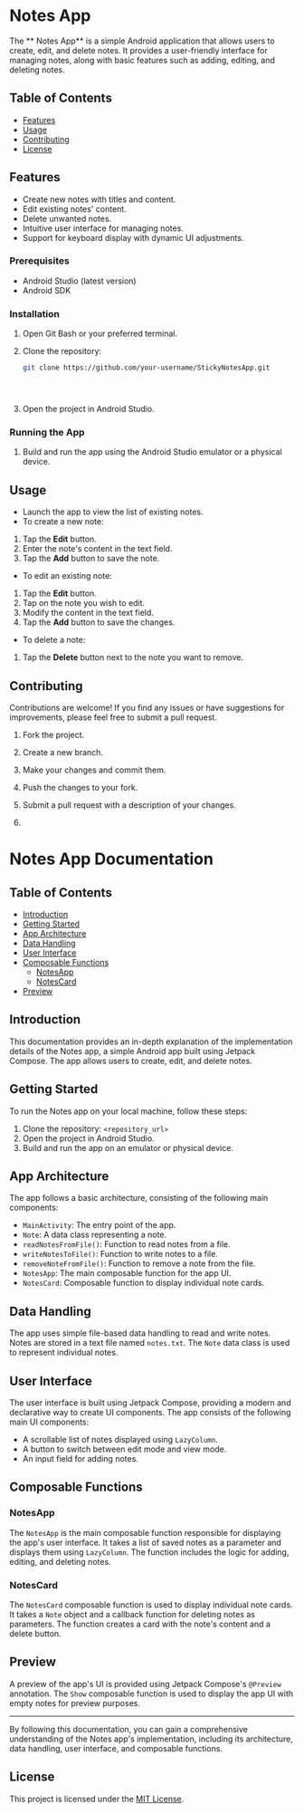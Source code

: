 # Notes App

The ** Notes App** is a simple Android application that allows users to create, edit, and delete notes. It provides a user-friendly interface for managing notes, along with basic features such as adding, editing, and deleting notes.

## Table of Contents

- [Features](#features)
- [Usage](#usage)
- [Contributing](#contributing)
- [License](#license)

## Features

- Create new notes with titles and content.
- Edit existing notes' content.
- Delete unwanted notes.
- Intuitive user interface for managing notes.
- Support for keyboard display with dynamic UI adjustments.


### Prerequisites

- Android Studio (latest version)
- Android SDK


### Installation

1. Open Git Bash or your preferred terminal.

2. Clone the repository:
   ```bash
   git clone https://github.com/your-username/StickyNotesApp.git





2. Open the project in Android Studio.

### Running the App

1. Build and run the app using the Android Studio emulator or a physical device.

## Usage

- Launch the app to view the list of existing notes.
- To create a new note:
1. Tap the **Edit** button.
2. Enter the note's content in the text field.
3. Tap the **Add** button to save the note.
- To edit an existing note:
1. Tap the **Edit** button.
2. Tap on the note you wish to edit.
3. Modify the content in the text field.
4. Tap the **Add** button to save the changes.
- To delete a note:
1. Tap the **Delete** button next to the note you want to remove.

## Contributing

Contributions are welcome! If you find any issues or have suggestions for improvements, please feel free to submit a pull request.

1. Fork the project.
2. Create a new branch.
3. Make your changes and commit them.
4. Push the changes to your fork.
5. Submit a pull request with a description of your changes.

6. 

   # Notes App Documentation

## Table of Contents
- [Introduction](#introduction)
- [Getting Started](#getting-started)
- [App Architecture](#app-architecture)
- [Data Handling](#data-handling)
- [User Interface](#user-interface)
- [Composable Functions](#composable-functions)
  - [NotesApp](#notesapp)
  - [NotesCard](#notescard)
- [Preview](#preview)

## Introduction
This documentation provides an in-depth explanation of the implementation details of the  Notes app, a simple Android app built using Jetpack Compose. The app allows users to create, edit, and delete notes.

## Getting Started
To run the Notes app on your local machine, follow these steps:
1. Clone the repository: `<repository_url>`
2. Open the project in Android Studio.
3. Build and run the app on an emulator or physical device.

## App Architecture
The app follows a basic architecture, consisting of the following main components:
- `MainActivity`: The entry point of the app.
- `Note`: A data class representing a note.
- `readNotesFromFile()`: Function to read notes from a file.
- `writeNotesToFile()`: Function to write notes to a file.
- `removeNoteFromFile()`: Function to remove a note from the file.
- `NotesApp`: The main composable function for the app UI.
- `NotesCard`: Composable function to display individual note cards.

## Data Handling
The app uses simple file-based data handling to read and write notes. Notes are stored in a text file named `notes.txt`. The `Note` data class is used to represent individual notes.

## User Interface
The user interface is built using Jetpack Compose, providing a modern and declarative way to create UI components. The app consists of the following main UI components:
- A scrollable list of notes displayed using `LazyColumn`.
- A button to switch between edit mode and view mode.
- An input field for adding notes.

## Composable Functions
### NotesApp
The `NotesApp` is the main composable function responsible for displaying the app's user interface. It takes a list of saved notes as a parameter and displays them using `LazyColumn`. The function includes the logic for adding, editing, and deleting notes.

### NotesCard
The `NotesCard` composable function is used to display individual note cards. It takes a `Note` object and a callback function for deleting notes as parameters. The function creates a card with the note's content and a delete button.

## Preview
A preview of the app's UI is provided using Jetpack Compose's `@Preview` annotation. The `Show` composable function is used to display the app UI with empty notes for preview purposes.

---

By following this documentation, you can gain a comprehensive understanding of the  Notes app's implementation, including its architecture, data handling, user interface, and composable functions.


## License

This project is licensed under the [MIT License](LICENSE).
